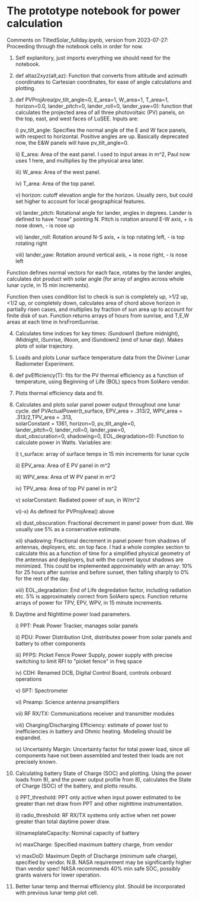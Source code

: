 # The prototype notebook for power calculation

Comments on TiltedSolar_fullday.ipynb, version from 2023-07-27: Proceeding through the notebook cells in order for now.

1) Self explanitory, just imports everything we should need for the notebook.

2) def altaz2xyz(alt,az): Function that converts from altitude and azimuth coordinates to Cartesian coordinates, for ease of angle calculations and plotting.
 
3) def PVProjArea(pv_tilt_angle=0, E_area=1, W_area=1, T_area=1, horizon=0.0, lander_pitch=0, lander_roll=0, lander_yaw=0): function that calculates the projected area of all three photovoltaic (PV) panels, on the top, east, and west faces of LuSEE. Inputs are:
   
    i) pv_tilt_angle: Specifies the normal angle of the E and W face panels, with respect to horizontal. Positive angles are up. Basically deprecated now, the E&W panels will have pv_tilt_angle=0.
  
    ii) E_area: Area of the east panel. I used to input areas in m^2, Paul now uses 1 here, and multiplies by the physical area later.
  
    iii) W_area: Area of the west panel.
  
    iv) T_area: Area of the top panel.
  
    v) horizon: cutoff elevation angle for the horizon. Usually zero, but could set higher to account for local geographical features.
  
    vi) lander_pitch: Rotational angle for lander, angles in degrees. Lander is defined to have "nose" pointing N. Pitch is rotation around E-W axis, + is nose down, - is nose up
  
    vii) lander_roll: Rotation around N-S axis, + is top rotating left, - is top rotating right
  
    viii) lander_yaw: Rotation around vertical axis, + is nose right, - is nose left

Function defines normal vectors for each face, rotates by the lander angles, calculates dot product with solar angle (for array of angles across whole lunar cycle, in 15 min increments).

Function then uses condition list to check is sun is completely up, >1/2 up, <1/2 up, or completely down, calculates area of chord above horizon in partially risen cases, and multiplies by fraction of sun area up to account for finite disk of sun.
Function returns arrays of hours from sunrise, and T,E,W areas at each time in hrsFromSunrise.

4) Calculates time indices for key times: iSundown1 (before midnight), iMidnight, iSunrise, iNoon, and iSundown2 (end of lunar day). Makes plots of solar trajectory.

5) Loads and plots Lunar surface temperature data from the Diviner Lunar Radiometer Experiment.

6) def pvEfficiency(T): fits for the PV thermal efficiency as a function of temperature, using Beginning of Life (BOL) specs from SolAero vendor.

7) Plots thermal efficiency data and fit.

8) Calculates and plots solar panel power output throughout one lunar cycle.
   def PVActualPower(t_surface, EPV_area = .313/2, WPV_area = .313/2,TPV_area = .313, \
     solarConstant = 1361, horizon=0, pv_tilt_angle=0, \
     lander_pitch=0, lander_roll=0, lander_yaw=0, \
     dust_obscuration=0, shadowing=0, EOL_degradation=0): Function to calculate power in Watts. Variables are:
   
     i) t_surface: array of surface temps in 15 min increments for lunar cycle
   
     ii) EPV_area: Area of E PV panel in m^2
   
     iii) WPV_area: Area of W PV panel in m^2
   
     iv) TPV_area: Area of top PV panel in m^2
   
     v) solarConstant: Radiated power of sun, in W/m^2
   
     vi)-x) As defined for PVProjArea() above
   
     xi) dust_obscuration: Fractional decrement in panel power from dust. We usually use 5% as a conservative estimate.
   
     xii) shadowing: Fractional decrement in panel power from shadows of antennas, deployers, etc. on top face. I had a whole complex section to calculate this as a function of time for a simplified physical geometry of the antennas and deployers, but with the current layout shadows are minimized. This could be implemented approximately with an array: 10% for 25 hours after sunrise and before sunset, then falling sharply to 0% for the rest of the day.
   
     xiii) EOL_degradation: End of Life degredation factor, including radiation etc. 5% is approximately correct from SolAero specs.
Function returns arrays of power for TPV, EPV, WPV, in 15 minute increments.

9) Daytime and Nighttime power load parameters.
    
    i) PPT: Peak Power Tracker, manages solar panels
   
    ii) PDU: Power Distribution Unit, distributes power from solar panels and battery to other components
   
    iii) PFPS: Picket Fence Power Supply, power supply with precise switching to limit RFI to "picket fence" in freq space
   
    iv) CDH: Renamed DCB, Digital Control Board, controls onboard operations
   
    v) SPT: Spectrometer
   
    vi) Preamp: Science antenna preamplifiers
   
    vii) RF RX/TX: Communications receiver and transmitter modules
   
    viii) Charging/Discharging Efficiency: estimate of power lost to inefficiencies in battery and Ohmic heating. Modeling should be expanded.
   
    ix) Uncertainty Margin: Uncertainty factor for total power load, since all components have not been assembled and tested their loads are not precisely known.
    
10) Calculating battery State of Charge (SOC) and plotting.
    Using the power loads from 9), and the power output profile from 8), calculates the State of Charge (SOC) of the battery, and plotts results.
    
    i) PPT_threshold: PPT only active when input power estimated to be greater than net draw from PPT and other nighttime instrumentation.
    
    ii) radio_threshold: RF RX/TX systems only active when net power greater than total daytime power draw.
    
    iii)nameplateCapacity: Nominal capacity of battery
    
    iv) maxCharge: Specified maximum battery charge, from vendor
    
    v) maxDoD: Maximum Depth of Discharge (minimum safe charge), specified by vendor. N.B. NASA requirement may be significantly higher than vendor spec! NASA recommends 40% min safe SOC, possibly grants waivers for lower operation.
   
11) Better lunar temp and thermal efficiency plot.
    Should be incorporated with previous lunar temp plot cell.
